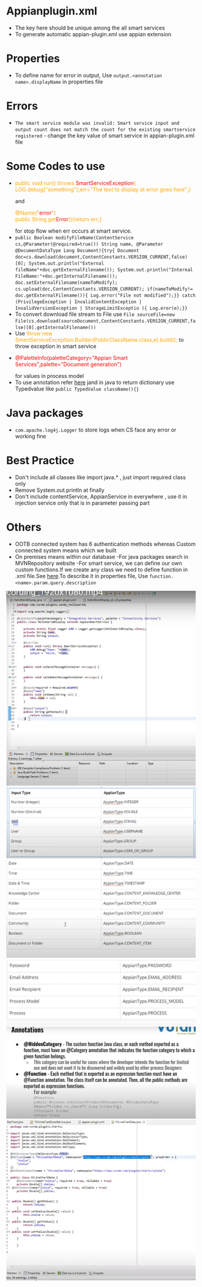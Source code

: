 # Appianplugin.xml

- The key here should be unique among the all smart services
- To generate automatic appian-plugin.xml use appian extension

# Properties

- To define name for error in output, Use ```output.<annotation name>.displayName``` in properties file

# Errors

- ```The smart service module was invalid: Smart service input and output count does not match the count for the existing smartservice registered``` - change the key value of smart service in appian-plugin.xml file

# Some Codes to use

- <p style="color:orange">public void run() throws <span style="color:red">SmartServiceException</span>{ LOG.debug("something");err="The text to display at error goes here";}</p> and <p style="color:orange">@Name("<span style="color:red">error</span>") <br>public String get<span style="color:red">Error</span>(){return err;}</p> for stop flow when err occurs at smart service.
- ```public Boolean modifyFileName(ContentService cs,@Parameter(@required=true()) String name, @Parameter @DocumentDataType Long Document){try{ Document doc=cs.download(document,ContentConstants.VERSION_CURRENT,false)[0]; System.out.println("External fileName"+doc.getExternalFilename()); System.out.println("Internal FileName:"+doc.getInternalFilename()); doc.setExternalFilename(nameToModify); cs.upload(doc,ContentConstants.VERSION_CURRENT); if(nameToModify!= doc.getExternalFilename()){ Log.error("File not modified");}} catch (PrivilegeException | InvalidContentException | InvalidVersionException | StorageLimitExceptio ){ Log.eror(e);}}```
- To convert download file stream to File use ```File sourceFile=new File(cs.download(sourceDocument,ContentConstants.VERSION_CURRENT,false)[0].getInternalFilename())```
- Use <span style="color:orange"> throw new SmertServiceException.Builder(PublicClassName.class,e).build();</span> to throw exception in smart service
- <p style="color:red"> @PaletteInfo(paletteCategory="Appian Smart Services",palette="Document generation")</p> for values in process model
- To use annotation refer [here](https://docs.appian.com/suite/help/21.4/Custom_Smart_Service_Plug-ins.html#defining-data-types-used-by-inputs-and-outputs) jand in java to return dictionary use Typedvalue like ```public TypedValue className(){}```

# Java packages

- ```com.apache.log4j.Logger``` to store logs when CS face any error or working fine

# Best Practice

- Don't include all classes like import java.* , just import required class only
- Remove System.out.println at finally
- Don't include contentService, AppianService in everywhere , use it in injection service only that is in parameter passing part

# Others

- OOTB connected system has 6 authentication methods whereas Custom connected system means which we built
- On premises means within our database
-For java packages search in MVNRepository website
-For smart service, we can define our own custom functions.If we create any class we need to define function in .xml file.See [here](https://docs.appian.com/suite/help/21.4/Custom_Function_Plug-ins.html).To describe it in properties file, Use ```function.<name>.param.query.description```

![Sample HelloWorld](image/readme/sampleCode.png)
![Types of datatypes](image/readme/datatypes1.png)
![Types of Datatypes](image/readme/datatypes2.png)
![Types of datatypes](image/readme/datatypes3.png)
![Function declaration](image/readme/functions.png)
![sample code for using cdt with smartservice](image/readme/cdtWithSmartService.png)


